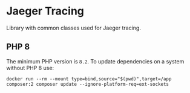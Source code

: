 # Jaeger Tracing

Library with common classes used for Jaeger tracing.

## PHP 8

The minimum PHP version is `8.2`. To update dependencies on a system without PHP 8 use:

```shell
docker run --rm --mount type=bind,source="$(pwd)",target=/app composer:2 composer update --ignore-platform-req=ext-sockets
```

